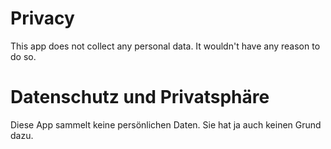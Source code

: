 # Privacy

This app does not collect any personal data. It wouldn't have any reason to do so.

# Datenschutz und Privatsphäre

Diese App sammelt keine persönlichen Daten. Sie hat ja auch keinen Grund dazu.
